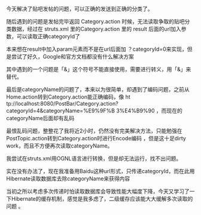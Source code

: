 

今天解决了贴吧发帖的问题，可以正确的发送到正确的分类了。

随后遇到的问题是发帖完毕返回 Category.action 时候，无法读取争取的贴吧分类数据，经过在 struts.xml
里的Category.action 里的 result 后面的url加入参数，可以读取正确categoryId了

本来想在result中加入param元素而不是在url后面加 ？categoryId=0来实现，但是尝试了好久，Google和官方文档都没有什么解决方案

其中遇到的一个问题是「&」这个符号不能直接使用，需要进行转义，用「&amp;」来替代。

最后是categoryName的问题了，本来以为很简单，却遇到了编码问题，之前从Home.action转到Category.action能正确编码，像 ht
tp://localhost:8080/PostBar/Category.action?categoryId=4&categoryName=%E9%9F%B
3%E4%B9%90 ，而现在的categoryName后面却有乱码

最恨乱码问题，整整花了我将近2小时，仍然没有完美解决方法，只能勉强在PostTopic.action转到Category.action时进行Encode编码
，但是这十足dirty work，而且不方便再次读取categoryName。

我尝试在struts.xml用OGNL语言进行转换，但是却无法运行，找不出问题。

实在没有办法了，现在我准备用Baidu这种url形式，只传递categoryId，而在此用Hibernate读取数据库去除categoryName来获得内容

当初之所以考虑多次传递时怕读取数据库会导致性能大幅度下降，今天又学习了一下Hibernate的缓存机制，感觉是我多虑了，二级缓存应该能大大缓解多次读取的问题
。


